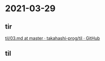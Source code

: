 # 2021-03-29

## tir
[til/03\.md at master · takahashi\-prog/til · GitHub](https://github.com/takahashi-prog/til/blob/master/tir/2021/03.md#29)

## til
